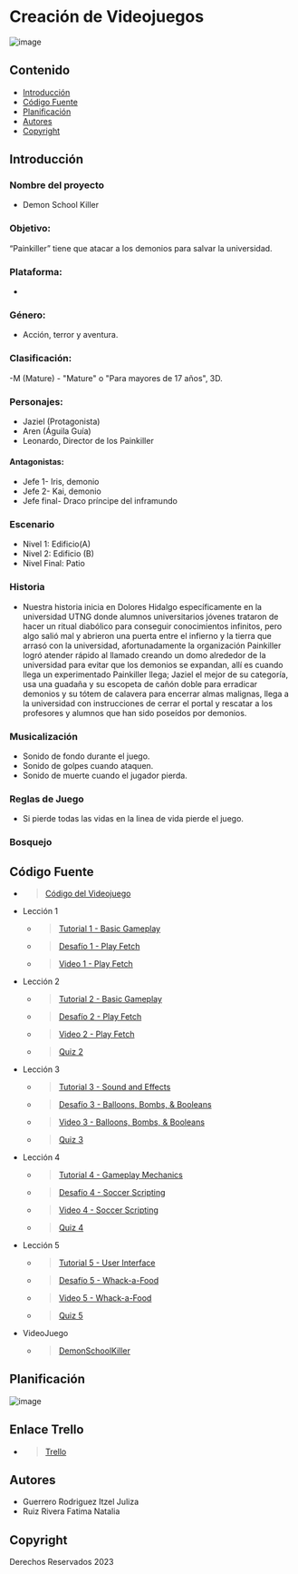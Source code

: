 # Creación de Videojuegos

![image](https://github.com/iguerrero02/VideoJuegoDemonSchoolKiller/assets/93070552/17cd5a3f-b3dc-4664-9562-34f575ac531b)


## Contenido

- [Introducción](#)
- [Código Fuente](#código-fuente)
- [Planificación](#planificación)
- [Autores](#autores)
- [Copyright](#copyright)


## Introducción

### Nombre del proyecto
- Demon School Killer
### Objetivo: 
“Painkiller” tiene que atacar a los demonios para salvar la universidad.  
### Plataforma: 
- 
### Género:
- ​Acción, terror y aventura. 
### Clasificación:
-M (Mature) - "Mature" o "Para mayores de 17 años", 3D. 
### Personajes:
- Jaziel (Protagonista)
- Aren (Águila Guía) 
- ​Leonardo, Director de los Painkiller  
#### Antagonistas:  
- ​Jefe 1- Iris, demonio  
- ​Jefe 2- Kai, demonio  
- ​Jefe final- Draco príncipe del inframundo 

### Escenario 
- Nivel 1: Edificio(A)
- ​Nivel 2: Edificio (B)
- Nivel Final: Patio

### Historia
- ​Nuestra historia inicia en Dolores Hidalgo específicamente en la universidad UTNG donde alumnos universitarios jóvenes trataron de hacer un ritual diabólico para conseguir conocimientos infinitos, pero algo salió mal y abrieron una puerta entre el infierno y la tierra que arrasó con la universidad, afortunadamente la organización Painkiller logró atender rápido al llamado creando un domo alrededor de la universidad para evitar que los demonios se expandan, allí es cuando llega un experimentado Painkiller llega; Jaziel el mejor de su categoría, usa una guadaña y su escopeta de cañón doble para erradicar demonios y su tótem de calavera para encerrar almas malignas, llega a la universidad con instrucciones de cerrar el portal y rescatar a los profesores y alumnos que han sido poseídos por demonios. 
 

### Musicalización
- Sonido de fondo durante el juego.
- Sonido de golpes cuando ataquen.
- Sonido de muerte cuando el jugador pierda.

### Reglas de Juego
- Si pierde todas las vidas en la linea de vida pierde el juego.

### Bosquejo



## Código Fuente
* > [Código del Videojuego ](https://github.com/FatimaRuiz123/DemonSchoolKiller)
* Lección 1
  * > [Tutorial 1 - Basic Gameplay](https://github.com/FatimaRuiz123/CursosUnityLearn/tree/master/Prototype%201-Simple%20scene)
  * > [Desafío 1 - Play Fetch](https://github.com/FatimaRuiz123/CursosUnityLearn/tree/master/Challenge%201%20-%20Plane%20Programming)
  * > [Video 1 - Play Fetch ](https://drive.google.com/file/d/1fRJ-bNOOkvGncrpLnNoG_1eTCGPcHbtd/view?usp=sharing)

* Lección 2
  * > [Tutorial 2 - Basic Gameplay](https://github.com/FatimaRuiz123/CursosUnityLearn/tree/master/Prototype%201-Simple%20scene)
  * > [Desafío 2 - Play Fetch](https://github.com/FatimaRuiz123/CursosUnityLearn/tree/master/Challenge%202%20-%20Play%20Fetch)
  * > [Video 2 - Play Fetch ](https://drive.google.com/file/d/1p7ZG7T6X5OzVEqPNsSFugTzhh24xt062/view?usp=sharing)
  * > [Quiz 2]()
* Lección 3
  * > [Tutorial 3 - Sound and Effects](https://github.com/FatimaRuiz123/CursosUnityLearn/tree/master/Prototype%203%20-%20Sound%20and%20Effects)
  * > [Desafío 3 - Balloons, Bombs, & Booleans]()
  * > [Video 3 - Balloons, Bombs, & Booleans]()
  * > [Quiz 3]()
* Lección 4
  * > [Tutorial 4 - Gameplay Mechanics]()
  * > [Desafío 4 - Soccer Scripting]()
  * > [Video 4 - Soccer Scripting]()
  * > [Quiz 4]()
* Lección 5
  * > [Tutorial 5 - User Interface]()
  * > [Desafío 5 - Whack-a-Food]()
  * > [Video 5 - Whack-a-Food]()
  * > [Quiz 5]()
 
* VideoJuego
  * >[DemonSchoolKiller]()

## Planificación

![image](https://github.com/iguerrero02/VideoJuegoDemonSchoolKiller/assets/93070552/5ea75f99-222b-43eb-ac26-30463b9e4a80)


## Enlace Trello
* > [Trello ](https://trello.com/invite/b/l5PjVvWE/ATTIee97f9beae1cf8ea042d8df40553b949EDB2328D/planeacion)
## Autores
- Guerrero Rodriguez Itzel Juliza
- Ruiz Rivera Fatima Natalia

## Copyright
Derechos Reservados 2023
